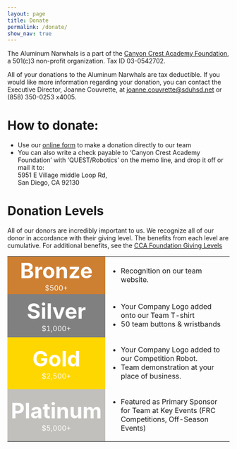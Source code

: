 ```yaml
---
layout: page
title: Donate
permalink: /donate/
show_nav: true
---
```


The Aluminum Narwhals is a part of the [Canyon Crest Academy Foundation](http://canyoncrestfoundation.org/), a 501(c)3 non-profit organization. Tax ID 03-0542702.

All of your donations to the Aluminum Narwhals are tax deductible. If you would like more information regarding your donation, you can contact the Executive Director, Joanne Couvrette, at [joanne.couvrette@sduhsd.net](mailto:joanne.couvrette@sduhsd.net) or (858) 350-0253 x4005.

# How to donate:
+ Use our [online form](http://weblink.donorperfect.com/robotics) to make a donation directly to our team
+ You can also write a check payable to ‘Canyon Crest Academy Foundation’ with ‘QUEST/Robotics’ on the memo line, and drop it off or mail it to:  
  5951 E Village middle Loop Rd,  
  San Diego, CA 92130

# Donation Levels
All of our donors are incredibly important to us. We recognize all of our donor in accordance with their giving level. The benefits from each level are cumulative.
For additional benefits, see the [CCA Foundation Giving Levels]("http://www.canyoncrestfoundation.org/recognition/giving-levels-and-donor-premiums")


<table width ="100%" border="0" cellpadding="10" cellspacing="0">

<tr>
<td bgcolor="CD7F32" align="center">
<b><font color="white" size="40px">Bronze</font></b>
<br>
<font color="white">$500+</font>
</td>
<td>
<ul>
<li>Recognition on our team website.</li>
</ul>
</td>
</tr>

<tr>
<td bgcolor="grey" align="center">
<b><font color="white" size="40px">Silver</font></b>
<br>
<font color="white">$1,000+</font>
</td>
<td >
<ul>
<li>Your Company Logo added onto our Team T-shirt</li>
<li>50 team buttons & wristbands</li>
</ul>
</td>
</tr>

<tr>
<td bgcolor="gold" align="center">
<b><font color="white" size="40px">Gold</font></b>
<br>
<font color="white">$2,500+</font>
</td>
<td >
<ul>
<li>Your Company Logo added to our Competition Robot.</li>
<li>Team demonstration at your place of business.</li>
</td>
</tr>

<tr>
<td bgcolor="#c2c0bc" align="center">
<b><font color="white" size="40px">Platinum</font></b>
<br>
<font color="white">$5,000+</font>
</td>
<td>
<ul>
<li>Featured as Primary Sponsor for Team at Key Events (FRC Competitions, Off-Season Events)</li>
</ul>
</td>
</tr>

</table>
